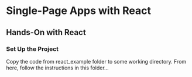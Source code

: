 # Single-Page Apps with React
## Hands-On with React

### Set Up the Project
Copy the code from react_example folder to some working directory.
From here, follow the instructions in this folder...